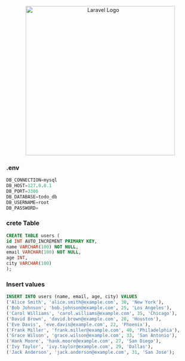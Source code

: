 <p align="center"><a href="https://laravel.com" target="_blank"><img src="https://raw.githubusercontent.com/laravel/art/master/logo-lockup/5%20SVG/2%20CMYK/1%20Full%20Color/laravel-logolockup-cmyk-red.svg" width="400" alt="Laravel Logo"></a></p>

<p align="center">
<a href="https://github.com/laravel/framework/actions"></a>
</p>

### .env
```sql
DB_CONNECTION=mysql
DB_HOST=127.0.0.1
DB_PORT=3306
DB_DATABASE=todo_db
DB_USERNAME=root
DB_PASSWORD=
```

### crete Table
```sql
CREATE TABLE users (
id INT AUTO_INCREMENT PRIMARY KEY,
name VARCHAR(100) NOT NULL,
email VARCHAR(100) NOT NULL,
age INT,
city VARCHAR(100)
);

```
### Insert values
```sql
INSERT INTO users (name, email, age, city) VALUES
('Alice Smith', 'alice.smith@example.com', 30, 'New York'),
('Bob Johnson', 'bob.johnson@example.com', 25, 'Los Angeles'),
('Carol Williams', 'carol.williams@example.com', 35, 'Chicago'),
('David Brown', 'david.brown@example.com', 28, 'Houston'),
('Eve Davis', 'eve.davis@example.com', 22, 'Phoenix'),
('Frank Miller', 'frank.miller@example.com', 40, 'Philadelphia'),
('Grace Wilson', 'grace.wilson@example.com', 33, 'San Antonio'),
('Hank Moore', 'hank.moore@example.com', 27, 'San Diego'),
('Ivy Taylor', 'ivy.taylor@example.com', 29, 'Dallas'),
('Jack Anderson', 'jack.anderson@example.com', 31, 'San Jose');

```
